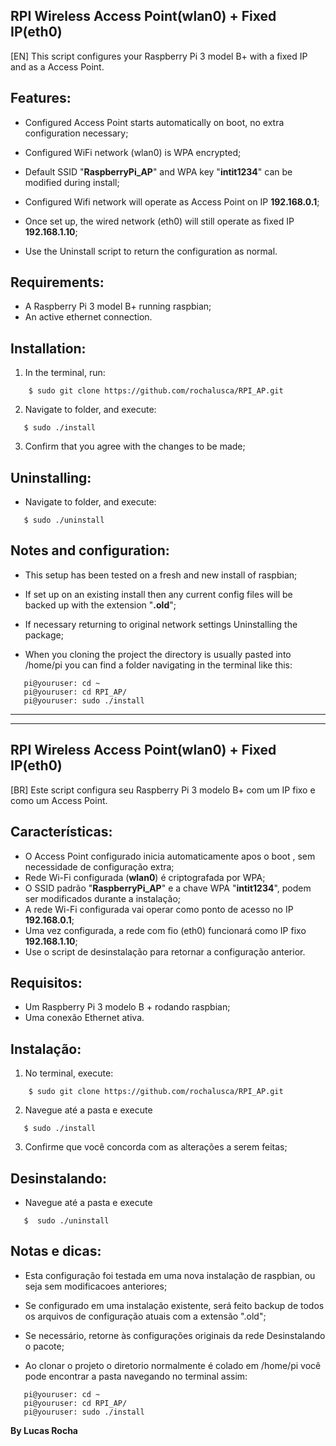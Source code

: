 ## RPI Wireless Access Point(wlan0) + Fixed IP(eth0)
[EN]
This script configures your Raspberry Pi 3 model B+ with a fixed IP and as a Access Point.

## Features:

* Configured Access Point starts automatically on boot, no extra configuration necessary;
* Configured WiFi network (wlan0) is WPA encrypted;
* Default SSID "**RaspberryPi_AP**" and WPA key "**intit1234**" can be modified during install;
* Configured Wifi network will operate as Access Point on IP **192.168.0.1**;
* Once set up, the wired network (eth0) will still operate as fixed IP **192.168.1.10**;

* Use the Uninstall script to return the configuration as normal.

## Requirements:

* A Raspberry Pi 3 model B+ running raspbian;
* An active ethernet connection.

## Installation:

1. In the terminal, run:
```
    $ sudo git clone https://github.com/rochalusca/RPI_AP.git
```
2. Navigate to folder, and execute:
```
   $ sudo ./install
```
3. Confirm that you agree with the changes to be made;

## Uninstalling:

* Navigate to folder, and execute:
``` 
   $ sudo ./uninstall
```
## Notes and configuration:

* This setup has been tested on a fresh and new install of raspbian;
* If set up on an existing install then any current config files will be backed up with the extension "**.old**";
* If necessary returning to original network settings Uninstalling the package;

* When you cloning the project the directory is usually pasted into /home/pi you can find a folder navigating in the terminal like this:
```
   pi@youruser: cd ~
   pi@youruser: cd RPI_AP/
   pi@youruser: sudo ./install
```
<hr/><hr/>

## RPI Wireless Access Point(wlan0) + Fixed IP(eth0)
[BR]
Este script configura seu Raspberry Pi 3 modelo B+ com um IP fixo e como um Access Point.

## Características:

* O Access Point configurado inicia automaticamente apos o boot , sem necessidade de configuração extra;
* Rede Wi-Fi configurada (**wlan0**) é criptografada por WPA;
* O SSID padrão "**RaspberryPi_AP**" e a chave WPA "**intit1234**", podem ser modificados durante a instalação;
* A rede Wi-Fi configurada vai operar como ponto de acesso no IP **192.168.0.1**;
* Uma vez configurada, a rede com fio (eth0) funcionará como IP fixo **192.168.1.10**;
 
* Use o script de desinstalação para retornar a configuração anterior.

## Requisitos:

* Um Raspberry Pi 3 modelo B + rodando raspbian;
* Uma conexão Ethernet ativa.

## Instalação:

1. No terminal, execute:
```
    $ sudo git clone https://github.com/rochalusca/RPI_AP.git
```
2. Navegue até a pasta e execute
```
   $ sudo ./install
```
3. Confirme que você concorda com as alterações a serem feitas;

## Desinstalando:

* Navegue até a pasta e execute
``` 
   $  sudo ./uninstall
```
## Notas e dicas:

* Esta configuração foi testada em uma nova instalação de raspbian, ou seja sem modificacoes anteriores;
* Se configurado em uma instalação existente, será feito backup de todos os arquivos de configuração atuais com a extensão ".old";
* Se necessário, retorne às configurações originais da rede Desinstalando o pacote;

* Ao clonar o projeto o diretorio normalmente é colado em /home/pi você pode encontrar a pasta navegando no terminal assim:
```
   pi@youruser: cd ~
   pi@youruser: cd RPI_AP/
   pi@youruser: sudo ./install
```
**By Lucas Rocha**
